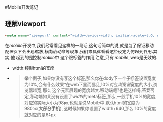 #Mobile开发笔记
## 理解viewport
```html
<meta name="viewport" content="width=device-width, initial-scale=1.0, maximum-scale=1.0,minimum-scale=1,s user-scalable=0;" />
```
在*mobile*开发中,我们经常看见这样的一段话,这句话简单的说,就是为了保证移动配置页不会出现缩放,横向滚动条等现象,我们来具体看看这些设定为何起到作用.其实,他
起到的是控制*mobile*中 <html>这个跟标签的作用,注意,只有 *mobile*, web是无效的.
- width:控制html的宽度     
- > 举个例子,如果你没有写这个<meta>标签,那么你在dody下一个子标签设置宽度为10%,会有什么效果?在web下显而易见,10%对应*浏览器*宽度的大小,浏览器越宽,那么
  这个元素展现的宽度越大.移动端呢?也是这样吗,答案否定,移动端如果没有设置了*width*的meta标签,那么,一般手机10%的宽度,对应的实际大小为98px,也就是说Mobile中
  默认html的宽度为980px(**大部分手机**), 这时候如果你设置了width=640,那么 10%的宽度就对应的是64px
```javascript
    
```
